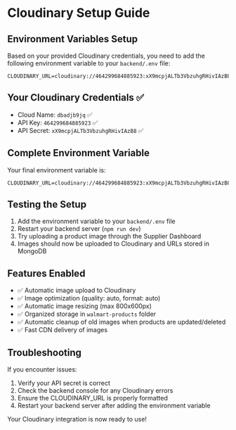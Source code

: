 # Cloudinary Setup Guide

## Environment Variables Setup

Based on your provided Cloudinary credentials, you need to add the following environment variable to your `backend/.env` file:

```env
CLOUDINARY_URL=cloudinary://464299684885923:xX9mcpjALTb3VbzuhgRHivIAzB8@dbadjb9jq
```

## Your Cloudinary Credentials ✅

- Cloud Name: `dbadjb9jq` ✅
- API Key: `464299684885923` ✅  
- API Secret: `xX9mcpjALTb3VbzuhgRHivIAzB8` ✅

## Complete Environment Variable

Your final environment variable is:
```env
CLOUDINARY_URL=cloudinary://464299684885923:xX9mcpjALTb3VbzuhgRHivIAzB8@dbadjb9jq
```

## Testing the Setup

1. Add the environment variable to your `backend/.env` file
2. Restart your backend server (`npm run dev`)
3. Try uploading a product image through the Supplier Dashboard
4. Images should now be uploaded to Cloudinary and URLs stored in MongoDB

## Features Enabled

- ✅ Automatic image upload to Cloudinary
- ✅ Image optimization (quality: auto, format: auto)
- ✅ Automatic image resizing (max 800x600px)
- ✅ Organized storage in `walmart-products` folder
- ✅ Automatic cleanup of old images when products are updated/deleted
- ✅ Fast CDN delivery of images

## Troubleshooting

If you encounter issues:
1. Verify your API secret is correct
2. Check the backend console for any Cloudinary errors
3. Ensure the CLOUDINARY_URL is properly formatted
4. Restart your backend server after adding the environment variable

Your Cloudinary integration is now ready to use! 